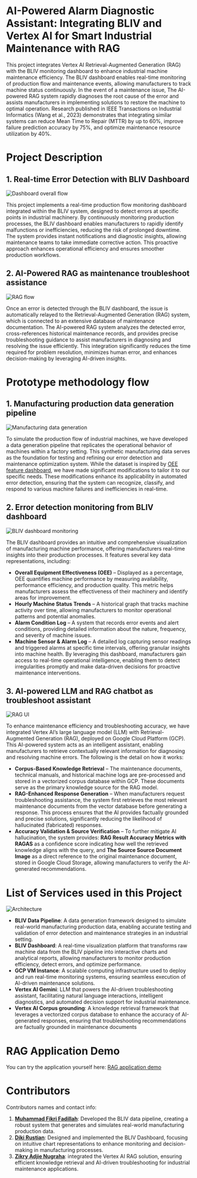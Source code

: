 # AI-Powered Alarm Diagnostic Assistant: Integrating BLIV and Vertex AI for Smart Industrial Maintenance with RAG
This project integrates Vertex AI Retrieval-Augmented Generation (RAG) with the BLIV monitoring dashboard to enhance industrial machine maintenance efficiency. The BLIV dashboard enables real-time monitoring of production flow and maintenance events, allowing manufacturers to track machine status continuously. In the event of a maintenance issue, The AI-powered RAG system rapidly diagnoses the root cause of the error and assists manufacturers in implementing solutions to restore the machine to optimal operation. Research published in IEEE Transactions on Industrial Informatics (Wang et al., 2023) demonstrates that integrating similar systems can reduce Mean Time to Repair (MTTR) by up to 60%, improve failure prediction accuracy by 75%, and optimize maintenance resource utilization by 40%.

# Project Description
## 1. **Real-time Error Detection with BLIV Dashboard**  
   ![Dashboard overall flow](https://github.com/nugrahazikry/RAG-Enhanced-AI-for-Industrial-Alarm-Diagnostics/blob/main/maintenance-guidebook/dashboard%20overall%20flow.png)
   
   This project implements a real-time production flow monitoring dashboard integrated within the BLIV system, designed to detect errors at specific points in industrial machinery. By continuously monitoring production processes, the BLIV dashboard enables manufacturers to rapidly identify malfunctions or inefficiencies, reducing the risk of prolonged downtime. The system provides instant notifications and diagnostic insights, allowing maintenance teams to take immediate corrective action. This proactive approach enhances operational efficiency and ensures smoother production workflows.

## 2. **AI-Powered RAG as maintenance troubleshoot assistance** 
   ![RAG flow](https://github.com/nugrahazikry//blob/main/maintenance-guidebook/rag%20document%20store.png)
   
   Once an error is detected through the BLIV dashboard, the issue is automatically relayed to the Retrieval-Augmented Generation (RAG) system, which is connected to an extensive database of maintenance documentation. The AI-powered RAG system analyzes the detected error, cross-references historical maintenance records, and provides precise troubleshooting guidance to assist manufacturers in diagnosing and resolving the issue efficiently. This integration significantly reduces the time required for problem resolution, minimizes human error, and enhances decision-making by leveraging AI-driven insights.

# Prototype methodology flow
## 1. Manufacturing production data generation pipeline
   ![Manufacturing data generation](https://github.com/nugrahazikry/RAG-Enhanced-AI-for-Industrial-Alarm-Diagnostics/blob/main/maintenance-guidebook/generating%20pipeline.jpeg)
   
   To simulate the production flow of industrial machines, we have developed a data generation pipeline that replicates the operational behavior of machines within a factory setting. This synthetic manufacturing data serves as the foundation for testing and refining our error detection and maintenance optimization system. While the dataset is inspired by [OEE feature dashboard](https://evocon.com/feature/oee-dashboard/), we have made significant modifications to tailor it to our specific needs. These modifications enhance its applicability in automated error detection, ensuring that the system can recognize, classify, and respond to various machine failures and inefficiencies in real-time.

## 2. Error detection monitoring from BLIV dashboard
   ![BLIV dashboard monitoring](https://github.com/nugrahazikry/RAG-Enhanced-AI-for-Industrial-Alarm-Diagnostics/blob/main/maintenance-guidebook/bliv%20dashboard.png)
   
   The BLIV dashboard provides an intuitive and comprehensive visualization of manufacturing machine performance, offering manufacturers real-time insights into their production processes. It features several key data representations, including:
   - **Overall Equipment Effectiveness (OEE)** – Displayed as a percentage, OEE quantifies machine performance by measuring availability, performance efficiency, and production quality. This metric helps manufacturers assess the effectiveness of their machinery and identify areas for improvement.
   - **Hourly Machine Status Trends** – A historical graph that tracks machine activity over time, allowing manufacturers to monitor operational patterns and potential anomalies.
   - **Alarm Condition Log** – A system that records error events and alert conditions, providing detailed information about the nature, frequency, and severity of machine issues.
   - **Machine Sensor & Alarm Log** – A detailed log capturing sensor readings and triggered alarms at specific time intervals, offering granular insights into machine health.
By leveraging this dashboard, manufacturers gain access to real-time operational intelligence, enabling them to detect irregularities promptly and make data-driven decisions for proactive maintenance interventions.

## 3. AI-powered LLM and RAG chatbot as troubleshoot assistant
   ![RAG UI](https://github.com/nugrahazikry/RAG-Enhanced-AI-for-Industrial-Alarm-Diagnostics/blob/main/maintenance-guidebook/RAG%20example.png)
   
   To enhance maintenance efficiency and troubleshooting accuracy, we have integrated Vertex AI’s large language model (LLM) with Retrieval-Augmented Generation (RAG), deployed on Google Cloud Platform (GCP). This AI-powered system acts as an intelligent assistant, enabling manufacturers to retrieve contextually relevant information for diagnosing and resolving machine errors. The following is the detail on how it works:
   - **Corpus-Based Knowledge Retrieval** – The maintenance documents, technical manuals, and historical machine logs are pre-processed and stored in a vectorized corpus database within GCP. These documents serve as the primary knowledge source for the RAG model.
   - **RAG-Enhanced Response Generation** – When manufacturers request troubleshooting assistance, the system first retrieves the most relevant maintenance documents from the vector database before generating a response. This process ensures that the AI provides factually grounded and precise solutions, significantly reducing the likelihood of hallucinated (fabricated) responses.
   - **Accuracy Validation & Source Verification** – To further mitigate AI hallucination, the system provides: **RAG Result Accuracy Metrics with RAGAS** as a confidence score indicating how well the retrieved knowledge aligns with the query, and **The Source Source Document Image** as a direct reference to the original maintenance document, stored in Google Cloud Storage, allowing manufacturers to verify the AI-generated recommendations.

# List of Services used in this Project
![Architecture](https://github.com/nugrahazikry/RAG-Enhanced-AI-for-Industrial-Alarm-Diagnostics/blob/main/maintenance-guidebook/architecture.png)

- **BLIV Data Pipeline**: A data generation framework designed to simulate real-world manufacturing production data, enabling accurate testing and validation of error detection and maintenance strategies in an industrial setting.
- **BLIV Dashboard**: A real-time visualization platform that transforms raw machine data from the BLIV pipeline into interactive charts and analytical reports, allowing manufacturers to monitor production efficiency, detect errors, and optimize performance.
- **GCP VM Instance**: A scalable computing infrastructure used to deploy and run real-time monitoring systems, ensuring seamless execution of AI-driven maintenance solutions.
- **Vertex AI Gemini**: LLM that powers the AI-driven troubleshooting assistant, facilitating natural language interactions, intelligent diagnostics, and automated decision support for industrial maintenance.
- **Vertex AI Corpus grounding**:  A knowledge retrieval framework that leverages a vectorized corpus database to enhance the accuracy of AI-generated responses, ensuring that troubleshooting recommendations are factually grounded in maintenance documents

# RAG Application Demo
You can try the application yourself here:
[RAG application demo](https://spark-itb-rag-industry-maintenance.streamlit.app/)

# Contributors
Contributors names and contact info: 
1. **[Muhammad Fikri Fadillah](https://github.com/boxside)**: Developed the BLIV data pipeline, creating a robust system that generates and simulates real-world manufacturing production data.
2. **[Diki Rustian](https://github.com/dikirust)**: Designed and implemented the BLIV Dashboard, focusing on intuitive chart representations to enhance monitoring and decision-making in manufacturing processes.
3. **[Zikry Adjie Nugraha](https://github.com/nugrahazikry)**: integrated the Vertex AI RAG solution, ensuring efficient knowledge retrieval and AI-driven troubleshooting for industrial maintenance applications.
